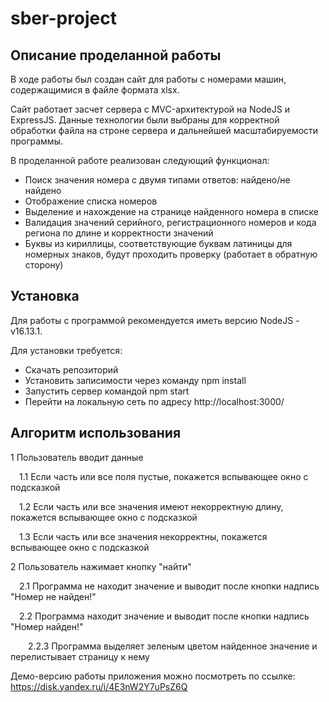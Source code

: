 # sber-project

## Описание проделанной работы

В ходе работы был создан сайт для работы с номерами машин, содержащимися в файле формата xlsx.

Сайт работает засчет сервера с MVC-архитектурой на NodeJS и ExpressJS. Данные технологии были выбраны для корректной обработки файла на строне сервера и дальнейшей масштабируемости программы. 

В проделанной работе реализован следующий функционал:
* Поиск значения номера с двумя типами ответов: найдено/не найдено
* Отображение списка номеров
* Выделение и нахождение на странице найденного номера в списке
* Валидация значений серийного, регистрационного номеров и кода региона по длине и корректности значений
* Буквы из кириллицы, соответствующие буквам латиницы для номерных знаков, будут проходить проверку (работает в обратную сторону)  

## Установка

Для работы с программой рекомендуется иметь версию NodeJS - v16.13.1.

Для установки требуется:

* Скачать репозиторий
* Установить записимости через команду npm install
* Запустить сервер командой npm start
* Перейти на локальную сеть по адресу http://localhost:3000/

## Алгоритм использования

1 Пользователь вводит данные 

&emsp;1.1 Если часть или все поля пустые, покажется вспывающее окно с подсказкой

&emsp;1.2 Если часть или все значения имеют некорректную длину, покажется вспывающее окно с подсказкой

&emsp;1.3 Если часть или все значения некорректны, покажется вспывающее окно с подсказкой

2 Пользователь нажимает кнопку "найти"

&emsp;2.1 Программа не находит значение и выводит после кнопки надпись "Номер не найден!"

&emsp;2.2 Программа находит значение и выводит после кнопки надпись "Номер найден!"

&emsp;&emsp;2.2.3 Программа выделяет зеленым цветом найденное значение и перелистывает страницу к нему


Демо-версию работы приложения можно посмотреть по ссылке: https://disk.yandex.ru/i/4E3nW2Y7uPsZ6Q
